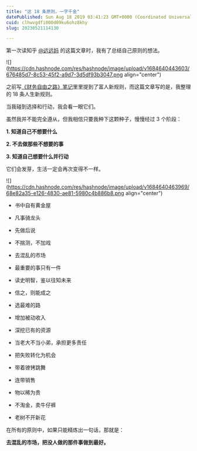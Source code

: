 ```yaml
---
title: "这 18 条原则，一字千金"
datePublished: Sun Aug 18 2019 03:41:23 GMT+0000 (Coordinated Universal Time)
cuid: clhwvgdfi000d09ku6ohz8khy
slug: 20230521114130

---
```


第一次读知乎 [@远远妈](http://t.cn/AiHFvFRt) 的这篇文章时，我有了总结自己原则的想法。

![](https://cdn.hashnode.com/res/hashnode/image/upload/v1684640443603/676485d7-8c53-45f2-a9d7-3d5df93b3047.png align="center")

之前写[《财务自由之路》笔记](http://mp.weixin.qq.com/s?__biz=MzI3MzU5MDA1OQ==&mid=2247485512&idx=1&sn=0437e9a129aed120c65f87829e18148c&chksm=eb21ba0cdc56331a500d34bab9a817be06a8e4634875289e0f524914d4312263c6f5f4b37402&scene=21#wechat_redirect)里里提到了富人新规则，而这篇文章写的是，我整理的 18 条人生新规则。

当我碰到选择和行动，我会看一眼它们。

虽然我并不能完全遵从，但我相信只要我种下这颗种子，慢慢经过 3 个阶段：

**1\. 知道自己不想要什么**

**2\. 不去做那些不想要的事**

**3\. 知道自己想要什么并行动**

它们会发芽，生活一定会再次变得不一样。

![](https://cdn.hashnode.com/res/hashnode/image/upload/v1684640463969/68e82a35-e126-4830-ae81-5980c4b886b8.png align="center")

* 书中自有黄金屋
    
* 凡事骑龙头
    
* 先做后说
    
* 不揣测，不加戏
    
* 去混乱的市场
    
* 最重要的事只有一件
    
* 读史明智，鉴以往知未来
    
* 信之，则能成之
    
* 选最难的路
    
* 增加被动收入
    
* 深挖已有的资源
    
* 当老大不当小弟，承担更多责任
    
* 把失败转化为机会
    
* 带着镣铐跳舞
    
* 连带销售
    
* 物以稀为贵
    
* 不淘金，卖牛仔裤
    
* 老树不开新花
    

在所有的原则中，如果只能精炼出一句话，那就是：

**去混乱的市场，把没人做的那件事做到最好。**